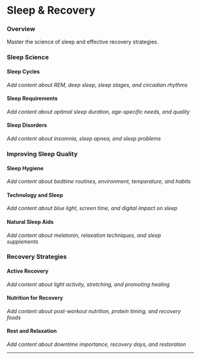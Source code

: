 # Sleep & Recovery

### Overview

Master the science of sleep and effective recovery strategies.

### Sleep Science

#### Sleep Cycles
*Add content about REM, deep sleep, sleep stages, and circadian rhythms*

#### Sleep Requirements
*Add content about optimal sleep duration, age-specific needs, and quality*

#### Sleep Disorders
*Add content about insomnia, sleep apnea, and sleep problems*

### Improving Sleep Quality

#### Sleep Hygiene
*Add content about bedtime routines, environment, temperature, and habits*

#### Technology and Sleep
*Add content about blue light, screen time, and digital impact on sleep*

#### Natural Sleep Aids
*Add content about melatonin, relaxation techniques, and sleep supplements*

### Recovery Strategies

#### Active Recovery
*Add content about light activity, stretching, and promoting healing*

#### Nutrition for Recovery
*Add content about post-workout nutrition, protein timing, and recovery foods*

#### Rest and Relaxation
*Add content about downtime importance, recovery days, and restoration*

---
